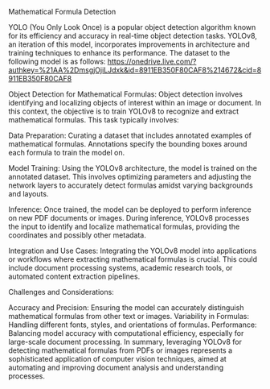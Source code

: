 Mathematical Formula Detection

YOLO (You Only Look Once) is a popular object detection algorithm known for its efficiency and accuracy in real-time object detection tasks. YOLOv8, an iteration of this model, incorporates improvements in architecture and training techniques to enhance its performance.
The dataset to the following model is as follows: https://onedrive.live.com/?authkey=%21AA%2DmsgjOjiLJdxk&id=8911EB350F80CAF8%214672&cid=8911EB350F80CAF8 

Object Detection for Mathematical Formulas:
Object detection involves identifying and localizing objects of interest within an image or document. In this context, the objective is to train YOLOv8 to recognize and extract mathematical formulas. This task typically involves:

Data Preparation: Curating a dataset that includes annotated examples of mathematical formulas. Annotations specify the bounding boxes around each formula to train the model on.

Model Training: Using the YOLOv8 architecture, the model is trained on the annotated dataset. This involves optimizing parameters and adjusting the network layers to accurately detect formulas amidst varying backgrounds and layouts.

Inference: Once trained, the model can be deployed to perform inference on new PDF documents or images. During inference, YOLOv8 processes the input to identify and localize mathematical formulas, providing the coordinates and possibly other metadata.

Integration and Use Cases: Integrating the YOLOv8 model into applications or workflows where extracting mathematical formulas is crucial. This could include document processing systems, academic research tools, or automated content extraction pipelines.

Challenges and Considerations:

Accuracy and Precision: Ensuring the model can accurately distinguish mathematical formulas from other text or images.
Variability in Formulas: Handling different fonts, styles, and orientations of formulas.
Performance: Balancing model accuracy with computational efficiency, especially for large-scale document processing.
In summary, leveraging YOLOv8 for detecting mathematical formulas from PDFs or images represents a sophisticated application of computer vision techniques, aimed at automating and improving document analysis and understanding processes.
